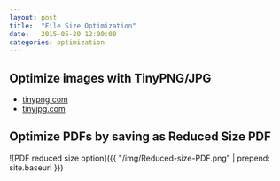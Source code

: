 ```yaml
---
layout: post
title:  "File Size Optimization"
date:   2015-05-20 12:00:00
categories: optimization
---
```



## Optimize images with TinyPNG/JPG

* [tinypng.com](https://tinypng.com/)
* [tinyjpg.com](https://tinyjpg.com/)

## Optimize PDFs by saving as Reduced Size PDF

![PDF reduced size option]({{ "/img/Reduced-size-PDF.png" | prepend: site.baseurl }})
